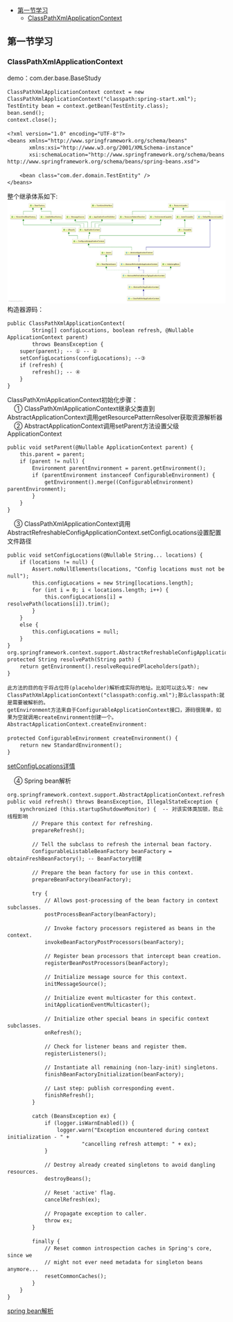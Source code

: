 - [第一节学习](#%e7%ac%ac%e4%b8%80%e8%8a%82%e5%ad%a6%e4%b9%a0)
  - [ClassPathXmlApplicationContext](#classpathxmlapplicationcontext)

## 第一节学习

### ClassPathXmlApplicationContext

demo：com.der.base.BaseStudy

```$xslt
ClassPathXmlApplicationContext context = new ClassPathXmlApplicationContext("classpath:spring-start.xml");
TestEntity bean = context.getBean(TestEntity.class);
bean.send();
context.close();

<?xml version="1.0" encoding="UTF-8"?>
<beans xmlns="http://www.springframework.org/schema/beans"
       xmlns:xsi="http://www.w3.org/2001/XMLSchema-instance"
       xsi:schemaLocation="http://www.springframework.org/schema/beans http://www.springframework.org/schema/beans/spring-beans.xsd">

    <bean class="com.der.domain.TestEntity" />
</beans>
```

整个继承体系如下:<br/>
![ClassPathXmlApplicationContext继承](./image/diagram.png)<br/>
构造器源码：<br/>
```$xslt
public ClassPathXmlApplicationContext(
        String[] configLocations, boolean refresh, @Nullable ApplicationContext parent)
        throws BeansException {
    super(parent); -- ① -- ②
    setConfigLocations(configLocations); --③
    if (refresh) {
        refresh(); -- ④
    }
}
```

ClassPathXmlApplicationContext初始化步骤：<br/>
&nbsp;&nbsp;&nbsp;&nbsp;① ClassPathXmlApplicationContext继承父类直到AbstractApplicationContext调用getResourcePatternResolver获取资源解析器<br/>
&nbsp;&nbsp;&nbsp;&nbsp;② AbstractApplicationContext调用setParent方法设置父级ApplicationContext <br/>
``` AbstractApplicationContext的setParent方法
public void setParent(@Nullable ApplicationContext parent) {
    this.parent = parent;
    if (parent != null) {
        Environment parentEnvironment = parent.getEnvironment();
        if (parentEnvironment instanceof ConfigurableEnvironment) {
            getEnvironment().merge((ConfigurableEnvironment) parentEnvironment);
        }
    }
}
```
&nbsp;&nbsp;&nbsp;&nbsp;③ ClassPathXmlApplicationContext调用AbstractRefreshableConfigApplicationContext.setConfigLocations设置配置文件路径<br/>
``` AbstractRefreshableConfigApplicationContext.setConfigLocations
public void setConfigLocations(@Nullable String... locations) {
    if (locations != null) {
        Assert.noNullElements(locations, "Config locations must not be null");
        this.configLocations = new String[locations.length];
        for (int i = 0; i < locations.length; i++) {
            this.configLocations[i] = resolvePath(locations[i]).trim();
        }
    }
    else {
        this.configLocations = null;
    }
}
org.springframework.context.support.AbstractRefreshableConfigApplicationContext.resolvePath
protected String resolvePath(String path) {
    return getEnvironment().resolveRequiredPlaceholders(path);
}

此方法的目的在于将占位符(placeholder)解析成实际的地址。比如可以这么写: new ClassPathXmlApplicationContext("classpath:config.xml");那么classpath:就是需要被解析的。
getEnvironment方法来自于ConfigurableApplicationContext接口，源码很简单，如果为空就调用createEnvironment创建一个。
AbstractApplicationContext.createEnvironment:

protected ConfigurableEnvironment createEnvironment() {
    return new StandardEnvironment();
}
```
[setConfigLocations详情](./base_tree/setConfigLocations.md)<br/>

&nbsp;&nbsp;&nbsp;&nbsp;④ Spring bean解析<br/>
```
org.springframework.context.support.AbstractApplicationContext.refresh
public void refresh() throws BeansException, IllegalStateException {
    synchronized (this.startupShutdownMonitor) {  -- 对该实体类加锁，防止线程影响
        // Prepare this context for refreshing.
        prepareRefresh();

        // Tell the subclass to refresh the internal bean factory.
        ConfigurableListableBeanFactory beanFactory = obtainFreshBeanFactory(); -- BeanFactory创建

        // Prepare the bean factory for use in this context.
        prepareBeanFactory(beanFactory);

        try {
            // Allows post-processing of the bean factory in context subclasses.
            postProcessBeanFactory(beanFactory);

            // Invoke factory processors registered as beans in the context.
            invokeBeanFactoryPostProcessors(beanFactory);

            // Register bean processors that intercept bean creation.
            registerBeanPostProcessors(beanFactory);

            // Initialize message source for this context.
            initMessageSource();

            // Initialize event multicaster for this context.
            initApplicationEventMulticaster();

            // Initialize other special beans in specific context subclasses.
            onRefresh();

            // Check for listener beans and register them.
            registerListeners();

            // Instantiate all remaining (non-lazy-init) singletons.
            finishBeanFactoryInitialization(beanFactory);

            // Last step: publish corresponding event.
            finishRefresh();
        }

        catch (BeansException ex) {
            if (logger.isWarnEnabled()) {
                logger.warn("Exception encountered during context initialization - " +
                        "cancelling refresh attempt: " + ex);
            }

            // Destroy already created singletons to avoid dangling resources.
            destroyBeans();

            // Reset 'active' flag.
            cancelRefresh(ex);

            // Propagate exception to caller.
            throw ex;
        }

        finally {
            // Reset common introspection caches in Spring's core, since we
            // might not ever need metadata for singleton beans anymore...
            resetCommonCaches();
        }
    }
}
```
[spring bean解析](./base_tree/springbean解析.md)<br/>
